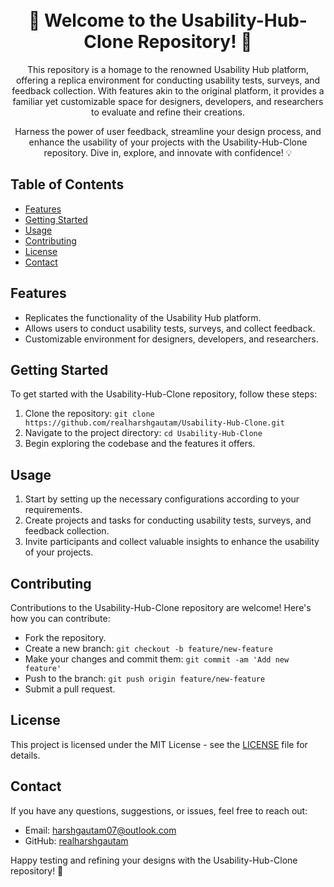 <!-- Title -->
<h1 align="center">
  <br>
  🌟 Welcome to the Usability-Hub-Clone Repository! 🚀
  <br>
</h1>

<!-- Description -->
<p align="center">
  This repository is a homage to the renowned Usability Hub platform, offering a replica environment for conducting usability tests, surveys, and feedback collection. With features akin to the original platform, it provides a familiar yet customizable space for designers, developers, and researchers to evaluate and refine their creations.
</p>

<p align="center">
  Harness the power of user feedback, streamline your design process, and enhance the usability of your projects with the Usability-Hub-Clone repository. Dive in, explore, and innovate with confidence! 💡
</p>

<!-- Table of Contents -->
## Table of Contents
- [Features](#features)
- [Getting Started](#getting-started)
- [Usage](#usage)
- [Contributing](#contributing)
- [License](#license)
- [Contact](#contact)

<!-- Features -->
## Features
- Replicates the functionality of the Usability Hub platform.
- Allows users to conduct usability tests, surveys, and collect feedback.
- Customizable environment for designers, developers, and researchers.

<!-- Getting Started -->
## Getting Started
To get started with the Usability-Hub-Clone repository, follow these steps:
1. Clone the repository: `git clone https://github.com/realharshgautam/Usability-Hub-Clone.git`
2. Navigate to the project directory: `cd Usability-Hub-Clone`
3. Begin exploring the codebase and the features it offers.

<!-- Usage -->
## Usage
1. Start by setting up the necessary configurations according to your requirements.
2. Create projects and tasks for conducting usability tests, surveys, and feedback collection.
3. Invite participants and collect valuable insights to enhance the usability of your projects.

<!-- Contributing -->
## Contributing
Contributions to the Usability-Hub-Clone repository are welcome! Here's how you can contribute:
- Fork the repository.
- Create a new branch: `git checkout -b feature/new-feature`
- Make your changes and commit them: `git commit -am 'Add new feature'`
- Push to the branch: `git push origin feature/new-feature`
- Submit a pull request.

<!-- License -->
## License
This project is licensed under the MIT License - see the [LICENSE](LICENSE) file for details.

<!-- Contact -->
## Contact
If you have any questions, suggestions, or issues, feel free to reach out:
- Email: [harshgautam07@outlook.com](mailto:harshgautam07@outlook.com)
- GitHub: [realharshgautam](https://github.com/realharshgautam)

Happy testing and refining your designs with the Usability-Hub-Clone repository! 🌟

